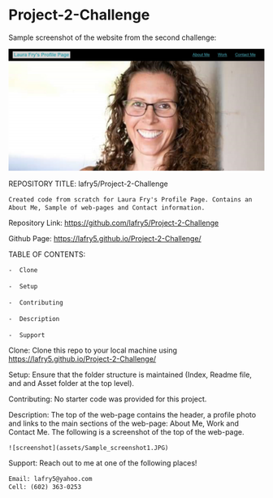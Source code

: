 # Project-2-Challenge

Sample screenshot of the website from the second challenge:

![screenshot](assets/Sample_screenshot1.JPG)


REPOSITORY TITLE: lafry5/Project-2-Challenge
    
    Created code from scratch for Laura Fry's Profile Page. Contains an About Me, Sample of web-pages and Contact information.


Repository Link: https://github.com/lafry5/Project-2-Challenge

Github Page: https://lafry5.github.io/Project-2-Challenge/



TABLE OF CONTENTS:
    
    -  Clone
 
    -  Setup
 
    -  Contributing

    -  Description
 
    -  Support



Clone:
    Clone this repo to your local machine using https://lafry5.github.io/Project-2-Challenge/


Setup:
    Ensure that the folder structure is maintained (Index, Readme file, and and Asset folder at the top level).


Contributing:
    No starter code was provided for this project.


Description:
    The top of the web-page contains the header, a profile photo and links to the main sections of the web-page: About Me, Work and Contact Me. The following is a screenshot of the top of the web-page.

    ![screenshot](assets/Sample_screenshot1.JPG)
    

Support:
    Reach out to me at one of the following places!

    Email: lafry5@yahoo.com 
    Cell: (602) 363-0253
